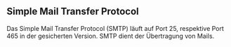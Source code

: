 ## Simple Mail Transfer Protocol
Das Simple Mail Transfer Protocol (SMTP) läuft auf Port 25, respektive Port 465 in der gesicherten Version. SMTP dient der Übertragung von Mails.